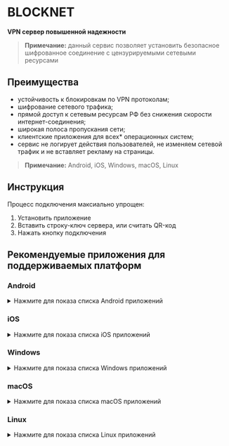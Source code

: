 # BLOCKNET

**VPN сервер повышенной надежности**

> **Примечание:** данный сервис позволяет установить безопасное шифрованное соединение с цензурируемыми сетевыми ресурсами

## Преимущества

- устойчивость к блокировкам по VPN протоколам;
- шифрование сетевого трафика;
- прямой доступ к сетевым ресурсам РФ без снижения скорости интернет-соединения;
- широкая полоса пропускания сети;
- клиентские приложения для всех* операционных систем;
- сервис не логирует действия пользователей, не изменяем сетевой трафик и не вставляет рекламу на страницы.

> **Примечание:** Android, iOS, Windows, macOS, Linux

## Инструкция

Процесс подключения максиально упрощен:

1. Установить приложение
2. Вставить строку-ключ сервера, или считать QR-код
3. Нажать кнопку подключения

## Рекомендуемые приложения для поддерживаемых платформ

### Android

<details>
  <summary>Нажмите для показа списка Android приложений</summary>

  1. [Hiddify Next (Preview)](https://play.google.com/store/apps/details?id=app.hiddify.com)

  > **Примечание:** в приложении присутствует опция "Раздельное проксирование", позволяющая настраивать белый/черный список приложений. Таким образом можно выбрать приложения, которые будут работать через VPN, или наоборот.

</details>

### iOS

<details>
  <summary>Нажмите для показа списка iOS приложений</summary>

  1. [Streisand](https://apps.apple.com/us/app/streisand/id6450534064)

</details>

### Windows

<details>
  <summary>Нажмите для показа списка Windows приложений</summary>

  1. [Hiddify-Next](https://github.com/hiddify/hiddify-next/releases)

  > **Примечание:** рекомендуется использовать только номерные версии без приписки .dev

  > **Примечание:** Приложение может работать в двух режимах: системный прокси (по умолчанию), TUN. Большинство приложений и сайтов понимают первый режим, но не все (Microsoft Edge). Если какое-то приложение не проксирует соединение - переключитесь в TUN-режим (в настройках). Чтобы TUN-режим заработал, необходимо запустить приложение от имени администратора (программа об этом скажет)

</details>

### macOS

<details>
  <summary>Нажмите для показа списка macOS приложений</summary>

  1. [Hiddify-Next](https://github.com/hiddify/hiddify-next/releases)

  > **Примечание:** рекомендуется использовать только номерные версии без приписки .dev

</details>

### Linux

<details>
  <summary>Нажмите для показа списка Linux приложений</summary>

  1. [Hiddify-Next](https://github.com/hiddify/hiddify-next/releases)

  > **Примечание:** рекомендуется использовать только номерные версии без приписки .dev

</details>
